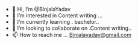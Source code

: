 - 👋 Hi, I’m @BinjalaYadav
- 👀 I’m interested in Content writing ...
- 🌱 I’m currently learning . bachelor..
- 💞️ I’m looking to collaborate on .Content writing..
- 📫 How to reach me ... Binjalayadav@gmail.com

<!---
BinjalaYadav/BinjalaYadav is a ✨ special ✨ repository because its `README.md` (this file) appears on your GitHub profile.
You can click the Preview link to take a look at your changes.
--->
